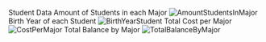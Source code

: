 Student Data
Amount of Students in each Major 
![AmountStudentsInMajor](https://github.com/averyfrick/DATA_332/assets/159860783/524e8a99-4e18-4dfa-979c-eba1f96e5487)
Birth Year of each Student 
![BirthYearStudent](https://github.com/averyfrick/DATA_332/assets/159860783/db9a53c6-511a-41a6-8381-e6e2d96dfc1c)
Total Cost per Major 
![CostPerMajor](https://github.com/averyfrick/DATA_332/assets/159860783/d26844f8-21fa-4c1b-b232-2a9e73edcff4)
Total Balance by Major 
![TotalBalanceByMajor](https://github.com/averyfrick/DATA_332/assets/159860783/765d3e58-3533-4695-bcc6-950d6bbb0164)
